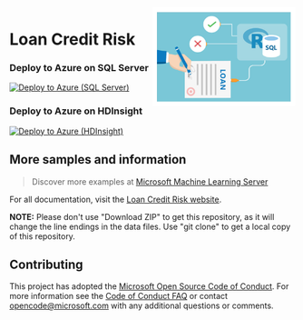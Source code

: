 <img src="Resources/images/loan.jpg" align="right" width="50%">

# Loan Credit Risk 

### Deploy to Azure on SQL Server
[![Deploy to Azure (SQL Server)](https://raw.githubusercontent.com/Azure/Azure-CortanaIntelligence-SolutionAuthoringWorkspace/master/docs/images/DeployToAzure.PNG)](https://portal.azure.com/#create/Microsoft.Template/uri/https%3A%2F%2Fraw.githubusercontent.com%2FMicrosoft%2Fr-server-loan-credit-risk%2Fmaster%2FArmTemplates%2Floancreditrisk.json)

### Deploy to Azure on HDInsight
[![Deploy to Azure (HDInsight)](https://raw.githubusercontent.com/Azure/Azure-CortanaIntelligence-SolutionAuthoringWorkspace/master/docs/images/DeployToAzure.PNG)](https://portal.azure.com/#create/Microsoft.Template/uri/https%3A%2F%2Fraw.githubusercontent.com%2FMicrosoft%2Fr-server-loan-credit-risk%2Fmaster%2FArmTemplates%2Floancreditrisk_hdi.json)

## More samples and information

> Discover more examples at [Microsoft Machine Learning Server](https://github.com/Microsoft/ML-Server)

For all documentation, visit the [Loan Credit Risk website](https://microsoft.github.io/r-server-loan-credit-risk/).

**NOTE:** Please don't use "Download ZIP" to get this repository, as it will change the line endings in the data files. Use "git clone" to get a local copy of this repository. 

## Contributing

This project has adopted the [Microsoft Open Source Code of Conduct](https://opensource.microsoft.com/codeofconduct/). For more information see the [Code of Conduct FAQ](https://opensource.microsoft.com/codeofconduct/faq/) or contact [opencode@microsoft.com](mailto:opencode@microsoft.com) with any additional questions or comments.

